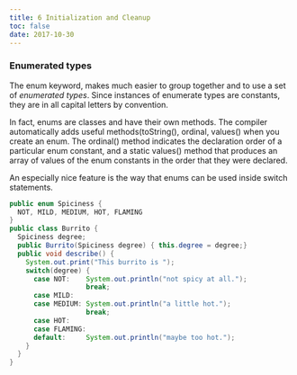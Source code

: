 ```yaml
---
title: 6 Initialization and Cleanup
toc: false
date: 2017-10-30
---
```



### Enumerated types

The <C>enum</C> keyword, makes much easier to group together and to use a set of *enumerated types*. Since instances of enumerate types are constants,  they are in all capital letters by convention.

In fact, <C>enum</C>s are classes and have their own methods. The compiler automatically adds useful methods(<C>toString()</C>, <C>ordinal</C>, <C>values()</C> when you create an <C>enum</C>. The <C>ordinal()</C> method indicates the declaration order of a particular  <C>enum</C> constant, and a static <C>values()</C> method that produces an array of values of the  <C>enum</C> constants in the order that they were declared.

An especially nice feature is the way that <C>enum</C>s can be used inside <C>switch</C> statements.

```Java
public enum Spiciness {
  NOT, MILD, MEDIUM, HOT, FLAMING
} 
public class Burrito {
  Spiciness degree;
  public Burrito(Spiciness degree) { this.degree = degree;}
  public void describe() {
    System.out.print("This burrito is ");
    switch(degree) {
      case NOT:    System.out.println("not spicy at all.");
                   break;
      case MILD:
      case MEDIUM: System.out.println("a little hot.");
                   break;
      case HOT:
      case FLAMING:
      default:     System.out.println("maybe too hot.");
    }
  }	
}
```